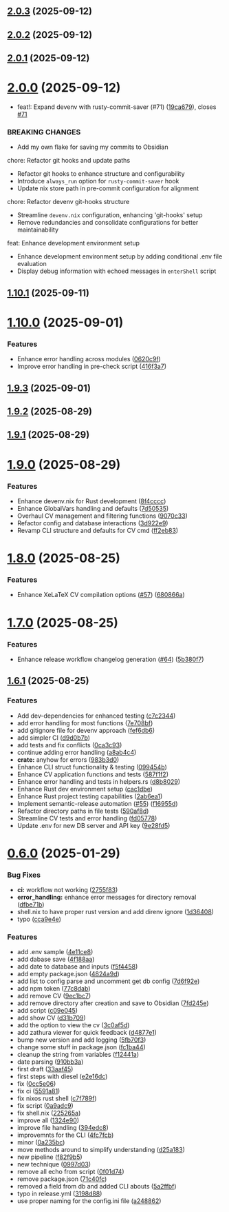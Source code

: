 ## [2.0.3](https://github.com/chess-seventh/rusty_cv_creator/compare/v2.0.2...v2.0.3) (2025-09-12)



## [2.0.2](https://github.com/chess-seventh/rusty_cv_creator/compare/v2.0.1...v2.0.2) (2025-09-12)



## [2.0.1](https://github.com/chess-seventh/rusty_cv_creator/compare/v2.0.0...v2.0.1) (2025-09-12)



# [2.0.0](https://github.com/chess-seventh/rusty_cv_creator/compare/v1.10.1...v2.0.0) (2025-09-12)


* feat!: Expand devenv with rusty-commit-saver (#71) ([19ca679](https://github.com/chess-seventh/rusty_cv_creator/commit/19ca6796c3706c4782d5f76d2d88a30e42003a9f)), closes [#71](https://github.com/chess-seventh/rusty_cv_creator/issues/71)


### BREAKING CHANGES

* Add my own flake for saving my commits to Obsidian

chore: Refactor git hooks and update paths

- Refactor git hooks to enhance structure and configurability
- Introduce `always_run` option for `rusty-commit-saver` hook
- Update nix store path in pre-commit configuration for alignment

chore: Refactor devenv git-hooks structure

- Streamline `devenv.nix` configuration, enhancing 'git-hooks' setup
- Remove redundancies and consolidate configurations for better
  maintainability

feat: Enhance development environment setup

- Enhance development environment setup by adding conditional .env file
  evaluation
- Display debug information with echoed messages in `enterShell` script



## [1.10.1](https://github.com/chess-seventh/rusty_cv_creator/compare/v1.10.0...v1.10.1) (2025-09-11)



# [1.10.0](https://github.com/chess-seventh/rusty_cv_creator/compare/v1.9.3...v1.10.0) (2025-09-01)


### Features

* Enhance error handling across modules ([0620c9f](https://github.com/chess-seventh/rusty_cv_creator/commit/0620c9f48e4eec64f59eee601b4bf9584c82f882))
* Improve error handling in pre-check script ([416f3a7](https://github.com/chess-seventh/rusty_cv_creator/commit/416f3a73b4f2bf53458bfb38e402486b36881a71))



## [1.9.3](https://github.com/chess-seventh/rusty_cv_creator/compare/v1.9.2...v1.9.3) (2025-09-01)



## [1.9.2](https://github.com/chess-seventh/rusty_cv_creator/compare/v1.9.1...v1.9.2) (2025-08-29)



## [1.9.1](https://github.com/chess-seventh/rusty_cv_creator/compare/v1.9.0...v1.9.1) (2025-08-29)



# [1.9.0](https://github.com/chess-seventh/rusty_cv_creator/compare/v1.8.0...v1.9.0) (2025-08-29)


### Features

* Enhance devenv.nix for Rust development ([8f4cccc](https://github.com/chess-seventh/rusty_cv_creator/commit/8f4cccc37c304083f5ab7de4e6fdd11754fed1cb))
* Enhance GlobalVars handling and defaults ([7d50535](https://github.com/chess-seventh/rusty_cv_creator/commit/7d5053553fa5ff4e0d2ba391a471be63d54dc2fa))
* Overhaul CV management and filtering functions ([9070c33](https://github.com/chess-seventh/rusty_cv_creator/commit/9070c33f38ead4619b96cfdedb1e12dd87097fb6))
* Refactor config and database interactions ([3d922e9](https://github.com/chess-seventh/rusty_cv_creator/commit/3d922e9a7a8eca4b9c1828161276535ea459e14a))
* Revamp CLI structure and defaults for CV cmd ([ff2eb83](https://github.com/chess-seventh/rusty_cv_creator/commit/ff2eb83525e91fc1cb31d5e98234354e0169e343))



# [1.8.0](https://github.com/chess-seventh/rusty_cv_creator/compare/v1.7.0...v1.8.0) (2025-08-25)


### Features

* Enhance XeLaTeX CV compilation options ([#57](https://github.com/chess-seventh/rusty_cv_creator/issues/57)) ([680866a](https://github.com/chess-seventh/rusty_cv_creator/commit/680866a437e96e60a599feb3097ef7f906f5f699))



# [1.7.0](https://github.com/chess-seventh/rusty_cv_creator/compare/v1.6.1...v1.7.0) (2025-08-25)


### Features

* Enhance release workflow changelog generation ([#64](https://github.com/chess-seventh/rusty_cv_creator/issues/64)) ([5b380f7](https://github.com/chess-seventh/rusty_cv_creator/commit/5b380f733705cc666abf60d1321c421c4b2b3866))



## [1.6.1](https://github.com/chess-seventh/rusty_cv_creator/compare/v1.6.0...v1.6.1) (2025-08-25)


### Features

* Add dev-dependencies for enhanced testing ([c7c2344](https://github.com/chess-seventh/rusty_cv_creator/commit/c7c2344ec028dd47c615f889a6574df481012bdc))
* add error handling for most functions ([7e708bf](https://github.com/chess-seventh/rusty_cv_creator/commit/7e708bf74cc3520eaf13d46dbd096071e0924bc8))
* add gitignore file for devenv approach ([fef6db6](https://github.com/chess-seventh/rusty_cv_creator/commit/fef6db6e91a6fa39dc0ca651e5c7d5c170032bd7))
* add simpler CI ([d9d0b7b](https://github.com/chess-seventh/rusty_cv_creator/commit/d9d0b7b3e239b7f5465d7dc6cb219aec1ff32362))
* add tests and fix conflicts ([0ca3c93](https://github.com/chess-seventh/rusty_cv_creator/commit/0ca3c939cb4730d101c25e392cd32bf374d691b1))
* continue adding error handling ([a8ab4c4](https://github.com/chess-seventh/rusty_cv_creator/commit/a8ab4c415f4aaa74d12c61e64b6b7508451aea1e))
* **crate:** anyhow for errors ([983b3d0](https://github.com/chess-seventh/rusty_cv_creator/commit/983b3d0c42fb19a631399abd80a310aa93a82de1))
* Enhance CLI struct functionality & testing ([099454b](https://github.com/chess-seventh/rusty_cv_creator/commit/099454baf24aa14376195b7f10d19385a87879a8))
* Enhance CV application functions and tests ([587f1f2](https://github.com/chess-seventh/rusty_cv_creator/commit/587f1f22138227b29d921e30c1b38b95acf72ef1))
* Enhance error handling and tests in helpers.rs ([d8b8029](https://github.com/chess-seventh/rusty_cv_creator/commit/d8b802997d45a02381356fedef17068948be3596))
* Enhance Rust dev environment setup ([cac1dbe](https://github.com/chess-seventh/rusty_cv_creator/commit/cac1dbe89613f6147f09b742bb5401ec80f3cca6))
* Enhance Rust project testing capabilities ([2ab6ea1](https://github.com/chess-seventh/rusty_cv_creator/commit/2ab6ea14d9f21720c0ba53fb9aabc51f81e356e4))
* Implement semantic-release automation ([#55](https://github.com/chess-seventh/rusty_cv_creator/issues/55)) ([f16955d](https://github.com/chess-seventh/rusty_cv_creator/commit/f16955d677ef1c3bf8e991d3d349fa12a2c9cf5e))
* Refactor directory paths in file tests ([590af8d](https://github.com/chess-seventh/rusty_cv_creator/commit/590af8df83aeb949aa2286258373277d26c097fd))
* Streamline CV tests and error handling ([fd05778](https://github.com/chess-seventh/rusty_cv_creator/commit/fd05778037e4bd1ee871b282fd31a13556ff4848))
* Update .env for new DB server and API key ([9e28fd5](https://github.com/chess-seventh/rusty_cv_creator/commit/9e28fd5c064df601d1b9ce6fb63a9117d6c1c1fa))



# [0.6.0](https://github.com/chess-seventh/rusty_cv_creator/compare/33aaf4502d9a765258aa715e581c6bfe2a8f934e...v0.6.0) (2025-01-29)


### Bug Fixes

* **ci:** workflow not working ([2755f83](https://github.com/chess-seventh/rusty_cv_creator/commit/2755f8306b689768eb9f8701e3ea4cbea0978003))
* **error_handling:** enhance error messages for directory removal ([dfbe71b](https://github.com/chess-seventh/rusty_cv_creator/commit/dfbe71bd2acf2bc6d709095727f2e16049bc7811))
* shell.nix to have proper rust version and add direnv ignore ([1d36408](https://github.com/chess-seventh/rusty_cv_creator/commit/1d36408149962ef2c6be4c528e99bf36a843654d))
* typo ([cca9e4e](https://github.com/chess-seventh/rusty_cv_creator/commit/cca9e4ed02200dfe06400bb87ade9cd199f490e0))


### Features

* add .env sample ([4e11ce8](https://github.com/chess-seventh/rusty_cv_creator/commit/4e11ce88bfea7eeab1c8b561b9f1bbc90f978167))
* add dabase save ([4f188aa](https://github.com/chess-seventh/rusty_cv_creator/commit/4f188aa63fc50b56ec88c79ae625f51f8574c274))
* add date to database and inputs ([f5f4458](https://github.com/chess-seventh/rusty_cv_creator/commit/f5f44582bb01af863582e4a979971a8510921263))
* add empty package.json ([4824a9d](https://github.com/chess-seventh/rusty_cv_creator/commit/4824a9d3174cc6c2e62b0b3527b7d27cee7578c4))
* add list to config parse and uncomment get db config ([7d6f92e](https://github.com/chess-seventh/rusty_cv_creator/commit/7d6f92ebfde1e57e519b44985e9d23ee5ac5e7da))
* add npm token ([77c8dab](https://github.com/chess-seventh/rusty_cv_creator/commit/77c8dabf1bb1094ebc3c710141a009e9ee638223))
* add remove CV ([9ec1bc7](https://github.com/chess-seventh/rusty_cv_creator/commit/9ec1bc7fe58ddb67def13f53cc0a3dbd15318530))
* add remove directory after creation and save to Obsidian ([7fd245e](https://github.com/chess-seventh/rusty_cv_creator/commit/7fd245e9edd828f190557a3a12a66758eedef99f))
* add script ([c09e045](https://github.com/chess-seventh/rusty_cv_creator/commit/c09e0451d6d280420c3a377f575312b60f4e26e0))
* add show CV ([d31b709](https://github.com/chess-seventh/rusty_cv_creator/commit/d31b7093718b9e5574299e0191a8fa3411229929))
* add the option to view the cv ([3c0af5d](https://github.com/chess-seventh/rusty_cv_creator/commit/3c0af5d2e8e369004f8b6f588aa1fe8c17afbcb3))
* add zathura viewer for quick feedback ([d4877e1](https://github.com/chess-seventh/rusty_cv_creator/commit/d4877e1219adfb3627dd48b1f5a3b5c10af3f6ac))
* bump new version and add logging ([5fb70f3](https://github.com/chess-seventh/rusty_cv_creator/commit/5fb70f3f4e395f9e5d2e0215e950b1a9f4920a6e))
* change some stuff in package.json ([fc1ba44](https://github.com/chess-seventh/rusty_cv_creator/commit/fc1ba441c604496510f8f334cb4653c557c8b607))
* cleanup the string from variables ([f12441a](https://github.com/chess-seventh/rusty_cv_creator/commit/f12441ac51e59df0de1ed050d33dbe0bece4d3d2))
* date parsing ([910bb3a](https://github.com/chess-seventh/rusty_cv_creator/commit/910bb3aba67499e6b572310edf10a30b4d467704))
* first draft ([33aaf45](https://github.com/chess-seventh/rusty_cv_creator/commit/33aaf4502d9a765258aa715e581c6bfe2a8f934e))
* first steps with diesel ([e2e16dc](https://github.com/chess-seventh/rusty_cv_creator/commit/e2e16dc279b24213ae1a6dea77a8a23a53b4a0a3))
* fix ([0cc5e06](https://github.com/chess-seventh/rusty_cv_creator/commit/0cc5e062217867f2381416149fb77487c4f9eceb))
* fix ci ([5591a81](https://github.com/chess-seventh/rusty_cv_creator/commit/5591a81b80760e8b646766d3b4f62da230e49267))
* fix nixos rust shell ([c7f789f](https://github.com/chess-seventh/rusty_cv_creator/commit/c7f789f5f15cc40f568c375a50efa66f01e97662))
* fix script ([0a9adc9](https://github.com/chess-seventh/rusty_cv_creator/commit/0a9adc92d46d3ca332512a047d90b3b73d336946))
* fix shell.nix ([225265a](https://github.com/chess-seventh/rusty_cv_creator/commit/225265ad5e96b56bc7c555c347cb81cf651f52de))
* improve all ([1324e90](https://github.com/chess-seventh/rusty_cv_creator/commit/1324e90d25f00855a9bff6387fb29b4c44bcc770))
* improve file handling ([394edc8](https://github.com/chess-seventh/rusty_cv_creator/commit/394edc850c305e60fb1016b1e0c3dc058594a1a1))
* improvemnts for the CLI ([4fc7fcb](https://github.com/chess-seventh/rusty_cv_creator/commit/4fc7fcb06b6106f78ca992a2dda1349c7f4412d5))
* minor ([0a235bc](https://github.com/chess-seventh/rusty_cv_creator/commit/0a235bc38503ccf11ef3259c9800ccaf53abf6d5))
* move methods around to simplify understanding ([d25a183](https://github.com/chess-seventh/rusty_cv_creator/commit/d25a183938fb1a16075498a7cd4e17a0003ab549))
* new pipeline ([f82f9b5](https://github.com/chess-seventh/rusty_cv_creator/commit/f82f9b5bc0fa3178aa4a4414451563b46e3c3217))
* new technique ([0997d03](https://github.com/chess-seventh/rusty_cv_creator/commit/0997d0333bd70777c75a6305a084523fd486a9ba))
* remove all echo from script ([0f01d74](https://github.com/chess-seventh/rusty_cv_creator/commit/0f01d74eebe7ec7d536317406f4880788bb7dde4))
* remove package.json ([71c40fc](https://github.com/chess-seventh/rusty_cv_creator/commit/71c40fc76ef35667a75abb88f0aade7c4f616920))
* removed a field from db and added CLI abouts ([5a2ffbf](https://github.com/chess-seventh/rusty_cv_creator/commit/5a2ffbfdad8744835919770080ebc18aeb26ebf6))
* typo in release.yml ([3198d88](https://github.com/chess-seventh/rusty_cv_creator/commit/3198d886840197250ba4aada3c768cda5b892a51))
* use proper naming for the config.ini file ([a248862](https://github.com/chess-seventh/rusty_cv_creator/commit/a248862515bb49a12dbc8368b229013dd5c9e36e))



